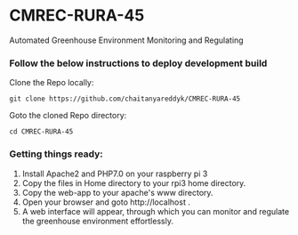 # CMREC-RURA-45
Automated Greenhouse Environment Monitoring and Regulating

### Follow the below instructions to deploy development build

Clone the Repo locally:

```
git clone https://github.com/chaitanyareddyk/CMREC-RURA-45
```

Goto the cloned Repo directory:

```
cd CMREC-RURA-45
```

### Getting things ready:

1. Install Apache2 and PHP7.0 on your raspberry pi 3
2. Copy the files in Home directory to your rpi3 home directory.
3. Copy the web-app to your apache's www directory.
4. Open your browser and goto http://localhost .
5. A web interface will appear, through which you can monitor and regulate the greenhouse environment effortlessly.
